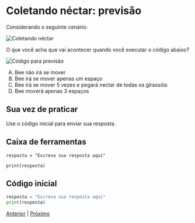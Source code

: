 
# Coletando néctar: previsão

Considerando o seguinte cenário:

![Coletando néctar](cenario_01.png "Coletando néctar")

O que você acha que vai acontecer quando você executar o código abaixo?

![Código para previsão](codigo_para_previsao.png "Código para previsão")

<!-- para a lista ser A, B, C, D -->
<style type="text/css">
    ol { list-style-type: upper-alpha; }
</style>

1) Bee não irá se mover
1) Bee irá se mover apenas um espaço
1) Bee irá se mover 5 vezes e pegará nectar de todas os girassóis
1) Bee moverá apenas 3 espaços


## Sua vez de praticar

Use o código inicial para enviar sua resposta.


## Caixa de ferramentas


`resposta = "Escreva sua resposta aqui"`

`print(resposta)`


## Código inicial

```python
resposta = "Escreva sua resposta aqui"
print(resposta)
```


[Anterior](../fase01/README.md) | [Próximo](../fase03/README.md)
